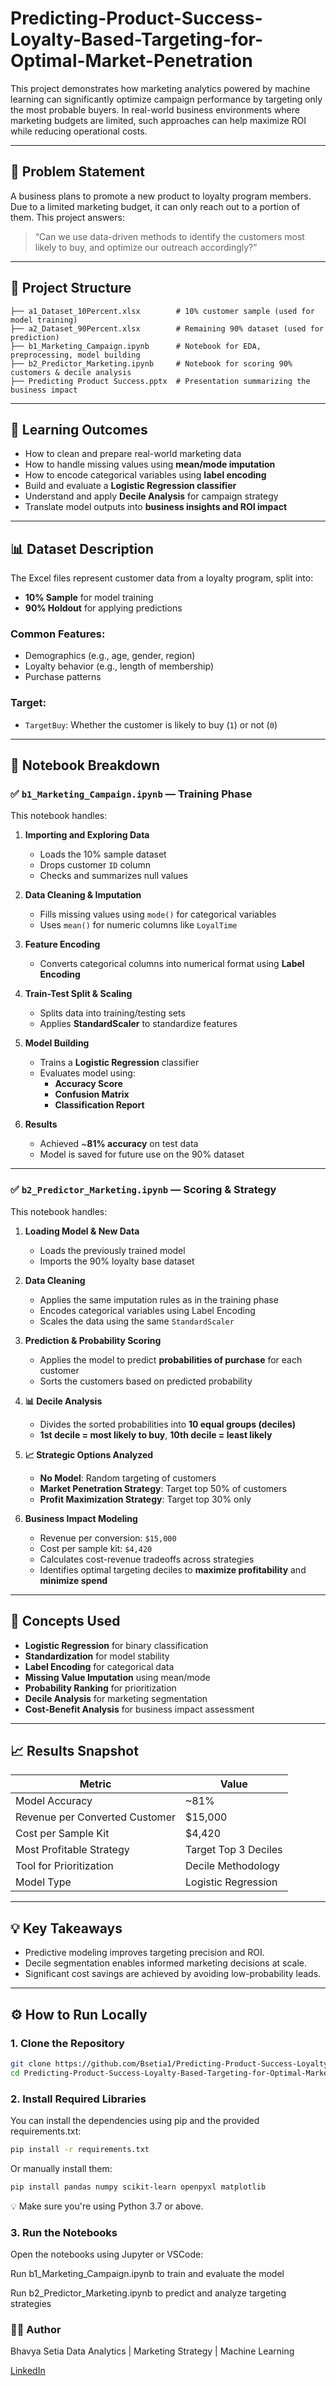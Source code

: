 # Predicting-Product-Success-Loyalty-Based-Targeting-for-Optimal-Market-Penetration
This project demonstrates how marketing analytics powered by machine learning can significantly optimize campaign performance by targeting only the most probable buyers. In real-world business environments where marketing budgets are limited, such approaches can help maximize ROI while reducing operational costs.

-----

## 🧠 Problem Statement

A business plans to promote a new product to loyalty program members. Due to a limited marketing budget, it can only reach out to a portion of them. This project answers:

> “Can we use data-driven methods to identify the customers most likely to buy, and optimize our outreach accordingly?”

---

## 📁 Project Structure

```text
├── a1_Dataset_10Percent.xlsx        # 10% customer sample (used for model training)
├── a2_Dataset_90Percent.xlsx        # Remaining 90% dataset (used for prediction)
├── b1_Marketing_Campaign.ipynb      # Notebook for EDA, preprocessing, model building
├── b2_Predictor_Marketing.ipynb     # Notebook for scoring 90% customers & decile analysis
├── Predicting Product Success.pptx  # Presentation summarizing the business impact
```

-----

## 📘 Learning Outcomes

- How to clean and prepare real-world marketing data
- How to handle missing values using **mean/mode imputation**
- How to encode categorical variables using **label encoding**
- Build and evaluate a **Logistic Regression classifier**
- Understand and apply **Decile Analysis** for campaign strategy
- Translate model outputs into **business insights and ROI impact**

---

## 📊 Dataset Description

The Excel files represent customer data from a loyalty program, split into:

- **10% Sample** for model training
- **90% Holdout** for applying predictions

### Common Features:
- Demographics (e.g., age, gender, region)
- Loyalty behavior (e.g., length of membership)
- Purchase patterns

### Target:
- `TargetBuy`: Whether the customer is likely to buy (`1`) or not (`0`)

---

## 📒 Notebook Breakdown

### ✅ `b1_Marketing_Campaign.ipynb` — Training Phase

This notebook handles:

1. **Importing and Exploring Data**
   - Loads the 10% sample dataset  
   - Drops customer `ID` column  
   - Checks and summarizes null values

2. **Data Cleaning & Imputation**
   - Fills missing values using `mode()` for categorical variables  
   - Uses `mean()` for numeric columns like `LoyalTime`

3. **Feature Encoding**
   - Converts categorical columns into numerical format using **Label Encoding**

4. **Train-Test Split & Scaling**
   - Splits data into training/testing sets  
   - Applies **StandardScaler** to standardize features

5. **Model Building**
   - Trains a **Logistic Regression** classifier  
   - Evaluates model using:
     - **Accuracy Score**
     - **Confusion Matrix**
     - **Classification Report**

6. **Results**
   - Achieved ~**81% accuracy** on test data  
   - Model is saved for future use on the 90% dataset

---

### ✅ `b2_Predictor_Marketing.ipynb` — Scoring & Strategy

This notebook handles:

1. **Loading Model & New Data**
   - Loads the previously trained model  
   - Imports the 90% loyalty base dataset

2. **Data Cleaning**
   - Applies the same imputation rules as in the training phase  
   - Encodes categorical variables using Label Encoding  
   - Scales the data using the same `StandardScaler`

3. **Prediction & Probability Scoring**
   - Applies the model to predict **probabilities of purchase** for each customer  
   - Sorts the customers based on predicted probability

4. **📊 Decile Analysis**
   - Divides the sorted probabilities into **10 equal groups (deciles)**  
   - **1st decile = most likely to buy**, **10th decile = least likely**

5. **📈 Strategic Options Analyzed**
   - **No Model**: Random targeting of customers  
   - **Market Penetration Strategy**: Target top 50% of customers  
   - **Profit Maximization Strategy**: Target top 30% only

6. **Business Impact Modeling**
   - Revenue per conversion: `$15,000`  
   - Cost per sample kit: `$4,420`  
   - Calculates cost-revenue tradeoffs across strategies  
   - Identifies optimal targeting deciles to **maximize profitability** and **minimize spend**

---

## 📌 Concepts Used

- **Logistic Regression** for binary classification  
- **Standardization** for model stability  
- **Label Encoding** for categorical data  
- **Missing Value Imputation** using mean/mode  
- **Probability Ranking** for prioritization  
- **Decile Analysis** for marketing segmentation  
- **Cost-Benefit Analysis** for business impact assessment

---

## 📈 Results Snapshot

| Metric                          | Value              |
|---------------------------------|--------------------|
| Model Accuracy                  | ~81%               |
| Revenue per Converted Customer  | $15,000            |
| Cost per Sample Kit             | $4,420             |
| Most Profitable Strategy        | Target Top 3 Deciles |
| Tool for Prioritization         | Decile Methodology |
| Model Type                      | Logistic Regression |

---

## 💡 Key Takeaways

- Predictive modeling improves targeting precision and ROI.
- Decile segmentation enables informed marketing decisions at scale.
- Significant cost savings are achieved by avoiding low-probability leads.

---

## ⚙️ How to Run Locally

### 1. Clone the Repository

```bash
git clone https://github.com/Bsetia1/Predicting-Product-Success-Loyalty-Based-Targeting-for-Optimal-Market-Penetration.git
cd Predicting-Product-Success-Loyalty-Based-Targeting-for-Optimal-Market-Penetration
```

### 2. Install Required Libraries
You can install the dependencies using pip and the provided requirements.txt:

```bash
pip install -r requirements.txt
```
Or manually install them:

```bash
pip install pandas numpy scikit-learn openpyxl matplotlib
```
💡 Make sure you're using Python 3.7 or above.

### 3. Run the Notebooks
Open the notebooks using Jupyter or VSCode:

Run b1_Marketing_Campaign.ipynb to train and evaluate the model

Run b2_Predictor_Marketing.ipynb to predict and analyze targeting strategies




### 👩‍💻 Author
Bhavya Setia
Data Analytics | Marketing Strategy | Machine Learning

[LinkedIn](https://www.linkedin.com/in/bhavyasetia341)
